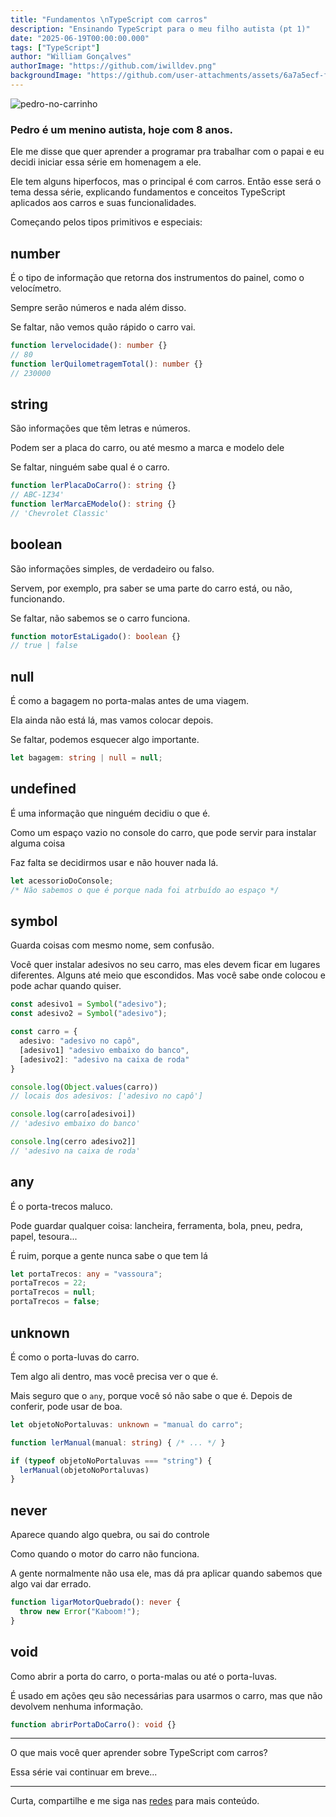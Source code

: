 ```yaml
---
title: "Fundamentos \nTypeScript com carros"
description: "Ensinando TypeScript para o meu filho autista (pt 1)"
date: "2025-06-19T00:00:00.000"
tags: ["TypeScript"]
author: "William Gonçalves"
authorImage: "https://github.com/iwilldev.png"
backgroundImage: "https://github.com/user-attachments/assets/6a7a5ecf-f920-4ebc-af82-8e89a1c09b5b"
---
```


![pedro-no-carrinho](https://github.com/user-attachments/assets/15c26a2b-0b27-4eea-a337-e1ed3e9436b8)

### Pedro é um menino autista, hoje com 8 anos.

Ele me disse que quer aprender a programar pra trabalhar com o papai e eu decidi iniciar essa série em homenagem a ele.

Ele tem alguns hiperfocos, mas o principal é com carros. Então esse será o tema dessa série, explicando fundamentos e conceitos TypeScript aplicados aos carros e suas funcionalidades.

Começando pelos tipos primitivos e especiais:

## number

É o tipo de informação que retorna dos instrumentos do painel, como o velocímetro.

Sempre serão números e nada além disso.

Se faltar, não vemos quão rápido o carro vai.

```ts
function lervelocidade(): number {}
// 80
function lerQuilometragemTotal(): number {}
// 230000
```

## string

São informações que têm letras e números.

Podem ser a placa do carro, ou até mesmo a marca e modelo dele

Se faltar, ninguém sabe qual é o carro.

```ts
function lerPlacaDoCarro(): string {}
// ABC-1Z34'
function lerMarcaEModelo(): string {}
// 'Chevrolet Classic'
```

## boolean 

São informações simples, de verdadeiro ou falso.

Servem, por exemplo, pra saber se uma parte do carro está, ou não, funcionando.

Se faltar, não sabemos se o carro funciona.

```ts
function motorEstaLigado(): boolean {}
// true | false
```

## null

É como a bagagem no porta-malas antes de uma viagem.

Ela ainda não está lá, mas vamos colocar depois.

Se faltar, podemos esquecer algo importante.

```ts
let bagagem: string | null = null;
```

## undefined

É uma informação que ninguém decidiu o que é.

Como um espaço vazio no console do carro, que pode servir para instalar alguma coisa

Faz falta se decidirmos usar e não houver nada lá.

```ts
let acessorioDoConsole;
/* Não sabemos o que é porque nada foi atrbuído ao espaço */
```

## symbol

Guarda coisas com mesmo nome, sem confusão.

Você quer instalar adesivos no seu carro, mas eles devem ficar em lugares diferentes. Alguns até meio que escondidos. Mas você sabe onde colocou e pode achar quando quiser.

```ts
const adesivo1 = Symbol("adesivo");
const adesivo2 = Symbol("adesivo");

const carro = {
  adesivo: "adesivo no capô",
  [adesivo1] "adesivo embaixo do banco",
  [adesivo2]: "adesivo na caixa de roda"
}

console.log(Object.values(carro))
// locais dos adesivos: ['adesivo no capô']

console.log(carro[adesivoi])
// 'adesivo embaixo do banco'

console.lng(cerro adesivo2]]
// 'adesivo na caixa de roda'
```

## any

É o porta-trecos maluco.

Pode guardar qualquer coisa: lancheira, ferramenta, bola, pneu, pedra, papel, tesoura...

É ruim, porque a gente nunca sabe o que tem lá

```ts
let portaTrecos: any = "vassoura";
portaTrecos = 22;
portaTrecos = null;
portaTrecos = false;
```

## unknown

É como o porta-luvas do carro.

Tem algo ali dentro, mas você precisa ver o que é.

Mais seguro que o `any`, porque você só não sabe o que é. Depois de conferir, pode usar de boa.

```ts
let objetoNoPortaluvas: unknown = "manual do carro";

function lerManual(manual: string) { /* ... */ }

if (typeof objetoNoPortaluvas === "string") {
  lerManual(objetoNoPortaluvas)
}
```

## never

Aparece quando algo quebra, ou sai do controle

Como quando o motor do carro não funciona.

A gente normalmente não usa ele, mas dá pra aplicar quando sabemos que algo vai dar errado.

```ts
function ligarMotorQuebrado(): never {
  throw new Error("Kaboom!");
}
```

## void

Como abrir a porta do carro, o porta-malas ou até o porta-luvas.

É usado em ações qeu são necessárias para usarmos o carro, mas que não devolvem nenhuma informação.

```ts
function abrirPortaDoCarro(): void {}
```

-----

O que mais você quer aprender sobre TypeScript com carros?

Essa série vai continuar em breve...

-----

Curta, compartilhe e me siga nas [redes](https://www.iwill.dev/links) para mais conteúdo.
